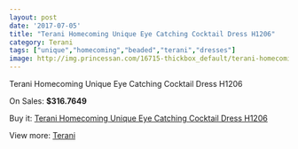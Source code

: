 ```yaml
---
layout: post
date: '2017-07-05'
title: "Terani Homecoming Unique Eye Catching Cocktail Dress H1206"
category: Terani
tags: ["unique","homecoming","beaded","terani","dresses"]
image: http://img.princessan.com/16715-thickbox_default/terani-homecoming-unique-eye-catching-cocktail-dress-h1206.jpg
---
```

Terani Homecoming Unique Eye Catching Cocktail Dress H1206

On Sales: **$316.7649**
<a href="https://www.princessan.com/en/terani/7897-terani-homecoming-unique-eye-catching-cocktail-dress-h1206.html"><amp-img layout="responsive" width="600" height="600" src="//img.princessan.com/16715-thickbox_default/terani-homecoming-unique-eye-catching-cocktail-dress-h1206.jpg" alt="Terani Homecoming Unique Eye Catching Cocktail Dress H1206 0" /></a>
<a href="https://www.princessan.com/en/terani/7897-terani-homecoming-unique-eye-catching-cocktail-dress-h1206.html"><amp-img layout="responsive" width="600" height="600" src="//img.princessan.com/16716-thickbox_default/terani-homecoming-unique-eye-catching-cocktail-dress-h1206.jpg" alt="Terani Homecoming Unique Eye Catching Cocktail Dress H1206 1" /></a>

Buy it: [Terani Homecoming Unique Eye Catching Cocktail Dress H1206](https://www.princessan.com/en/terani/7897-terani-homecoming-unique-eye-catching-cocktail-dress-h1206.html "Terani Homecoming Unique Eye Catching Cocktail Dress H1206")

View more: [Terani](https://www.princessan.com/en/64-terani "Terani")